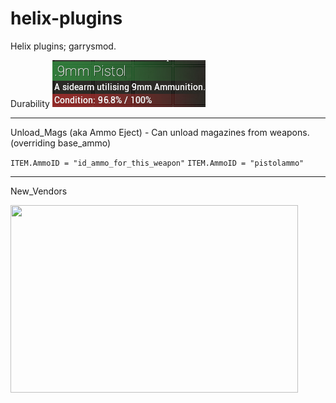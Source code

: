 # helix-plugins
Helix plugins; garrysmod.

Durability
![Image of Yaktocat](https://github.com/Heyter/helix-plugins/blob/master/durability_img.png?raw=true)

------------

Unload_Mags (aka Ammo Eject) - Can unload magazines from weapons. (overriding base_ammo) 

`ITEM.AmmoID = "id_ammo_for_this_weapon"`
`ITEM.AmmoID = "pistolammo"`

------------

New_Vendors

<p>
  <img width="460" height="300" src="https://i.imgur.com/fXeN6BC.png">
</p>

